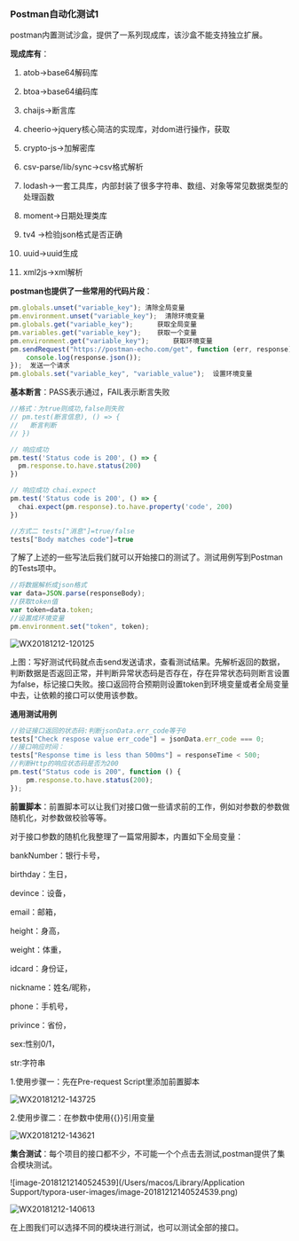 ### Postman自动化测试1

postman内置测试沙盒，提供了一系列现成库，该沙盒不能支持独立扩展。

**现成库有**：

1. atob->base64解码库

2. btoa->base64编码库

3. chaijs->断言库

4. cheerio->jquery核心简洁的实现库，对dom进行操作，获取

5. crypto-js->加解密库

6. csv-parse/lib/sync->csv格式解析

7. lodash->一套工具库，内部封装了很多字符串、数组、对象等常见数据类型的处理函数

8. moment->日期处理类库

9. tv4 ->检验json格式是否正确

10. uuid->uuid生成

11. xml2js->xml解析


**postman也提供了一些常用的代码片段**：

```javascript
pm.globals.unset("variable_key"); 清除全局变量
pm.environment.unset("variable_key");  清除环境变量
pm.globals.get("variable_key");      获取全局变量
pm.variables.get("variable_key");    获取一个变量
pm.environment.get("variable_key");      获取环境变量
pm.sendRequest("https://postman-echo.com/get", function (err, response) {
    console.log(response.json());
});  发送一个请求
pm.globals.set("variable_key", "variable_value");  设置环境变量

```

**基本断言**：PASS表示通过，FAIL表示断言失败

```javascript
//格式：为true则成功,false则失败
// pm.test(断言信息), () => {
//   断言判断
// })

// 响应成功
pm.test('Status code is 200', () => {
  pm.response.to.have.status(200)
})

// 响应成功 chai.expect
pm.test('Status code is 200', () => {
  chai.expect(pm.response).to.have.property('code', 200)
})

//方式二 tests["消息"]=true/false
tests["Body matches code"]=true
```

了解了上述的一些写法后我们就可以开始接口的测试了。测试用例写到Postman的Tests项中。

```javascript
//将数据解析成json格式
var data=JSON.parse(responseBody);
//获取token值
var token=data.token;
//设置成环境变量
pm.environment.set("token", token);
```



![WX20181212-120125](/Users/macos/Documents/Work/doc/marckdown/postman步步为营/images/WX20181212-120125.png)



上图：写好测试代码就点击send发送请求，查看测试结果。先解析返回的数据，判断数据是否返回正常，并判断异常状态码是否存在，存在异常状态码则断言设置为false，标记接口失败。接口返回符合预期则设置token到环境变量或者全局变量中去，让依赖的接口可以使用该参数。

**通用测试用例**

```javascript
//验证接口返回的状态码:判断jsonData.err_code等于0
tests["Check respose value err_code"] = jsonData.err_code === 0;
//接口响应时间：
tests["Response time is less than 500ms"] = responseTime < 500;
//判断Http的响应状态码是否为200
pm.test("Status code is 200", function () {
    pm.response.to.have.status(200);
});
```

**前置脚本**：前置脚本可以让我们对接口做一些请求前的工作，例如对参数的参数做随机化，对参数做校验等等。

对于接口参数的随机化我整理了一篇常用脚本，内置如下全局变量：

bankNumber：银行卡号，

birthday：生日，

devince：设备，

email：邮箱，

height：身高，

weight：体重，

idcard：身份证，

nickname：姓名/昵称，

phone：手机号，

privince：省份，

sex:性别0/1，

str:字符串



1.使用步骤一：先在Pre-request Script里添加前置脚本

![WX20181212-143725](/Users/macos/Documents/Work/doc/marckdown/postman步步为营/images/WX20181212-143725.png)

2.使用步骤二：在参数中使用{{}}引用变量

![WX20181212-143621](/Users/macos/Documents/Work/doc/marckdown/postman步步为营/images/WX20181212-143621.png)



**集合测试**：每个项目的接口都不少，不可能一个个点击去测试,postman提供了集合模块测试。

![image-20181212140524539](/Users/macos/Library/Application Support/typora-user-images/image-20181212140524539.png)

![WX20181212-140613](/Users/macos/Documents/Work/doc/marckdown/postman步步为营/images/WX20181212-140613.png)

在上图我们可以选择不同的模块进行测试，也可以测试全部的接口。